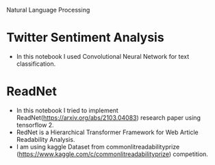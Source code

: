 Natural Language Processing

# Twitter Sentiment Analysis
* In this notebook I used Convolutional Neural Network for text classification.  

# ReadNet
* In this notebook I tried to implement ReadNet(https://arxiv.org/abs/2103.04083) research paper using tensorflow 2.
* RedNet is a Hierarchical Transformer Framework for Web Article Readability Analysis.
* I am using kaggle Dataset from commonlitreadabilityprize (https://www.kaggle.com/c/commonlitreadabilityprize) competition.
